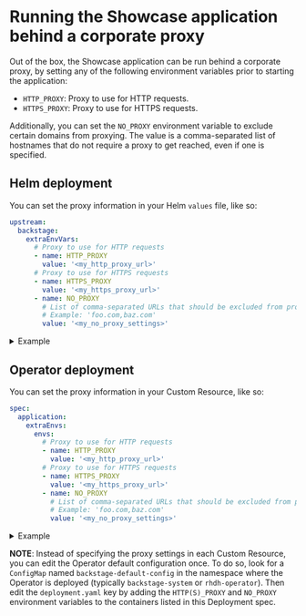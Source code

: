 # Running the Showcase application behind a corporate proxy

Out of the box, the Showcase application can be run behind a corporate proxy, by setting any of the following environment variables prior to starting the application:

- `HTTP_PROXY`: Proxy to use for HTTP requests.
- `HTTPS_PROXY`: Proxy to use for HTTPS requests.

Additionally, you can set the `NO_PROXY` environment variable to exclude certain domains from proxying. The value is a comma-separated list of hostnames that do not require a proxy to get reached, even if one is specified.

## Helm deployment

You can set the proxy information in your Helm `values` file, like so:

```yaml
upstream:
  backstage:
    extraEnvVars:
      # Proxy to use for HTTP requests
      - name: HTTP_PROXY
        value: '<my_http_proxy_url>'
      # Proxy to use for HTTPS requests
      - name: HTTPS_PROXY
        value: '<my_https_proxy_url>'
      - name: NO_PROXY
        # List of comma-separated URLs that should be excluded from proxying.
        # Example: 'foo.com,baz.com'
        value: '<my_no_proxy_settings>'
```

<details>
<summary>Example</summary>

```yaml
# --- Truncated ---
upstream:
  backstage:
    extraEnvVars:
      - name: HTTP_PROXY
        value: 'http://10.10.10.105:3128'
      - name: HTTPS_PROXY
        value: 'http://10.10.10.106:3128'
      - name: NO_PROXY
        value: 'localhost,example.org'
```

</details>

## Operator deployment

You can set the proxy information in your Custom Resource, like so:

```yaml
spec:
  application:
    extraEnvs:
      envs:
        # Proxy to use for HTTP requests
        - name: HTTP_PROXY
          value: '<my_http_proxy_url>'
        # Proxy to use for HTTPS requests
        - name: HTTPS_PROXY
          value: '<my_https_proxy_url>'
        - name: NO_PROXY
          # List of comma-separated URLs that should be excluded from proxying.
          # Example: 'foo.com,baz.com'
          value: '<my_no_proxy_settings>'
```

<details>
<summary>Example</summary>

```yaml
spec:
  # --- Truncated ---
  application:
    extraEnvs:
      envs:
        - name: HTTP_PROXY
          value: 'http://10.10.10.105:3128'
        - name: HTTPS_PROXY
          value: 'http://10.10.10.106:3128'
        - name: NO_PROXY
          value: 'localhost,example.org'
```

</details>

**NOTE**: Instead of specifying the proxy settings in each Custom Resource, you can edit the Operator default configuration once. To do so, look for a `ConfigMap` named `backstage-default-config` in the namespace where the Operator is deployed (typically `backstage-system` or `rhdh-operator`). Then edit the `deployment.yaml` key by adding the `HTTP(S)_PROXY` and `NO_PROXY` environment variables to the containers listed in this Deployment spec.
